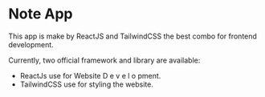 # Note App

This app is make by ReactJS and TailwindCSS the best combo for frontend development.

Currently, two official framework and library are available:

- ReactJs use for Website D e v e l o pment.
- TailwindCSS use for styling the website.
